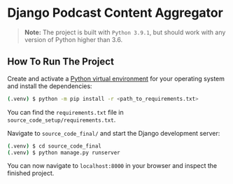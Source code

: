 
# Django Podcast Content Aggregator

> **Note:** The project is built with `Python 3.9.1`, but should work with any version of Python higher than 3.6.

## How To Run The Project

Create and activate a [Python virtual environment](https://realpython.com/python-virtual-environments-a-primer/) for your operating system and install the dependencies:

```bash
(.venv) $ python -m pip install -r <path_to_requirements.txt>
```

You can find the `requirements.txt` file in `source_code_setup/requirements.txt`.

Navigate to `source_code_final/` and start the Django development server:

```bash
(.venv) $ cd source_code_final
(.venv) $ python manage.py runserver
```

You can now navigate to `localhost:8000` in your browser and inspect the finished project. 
